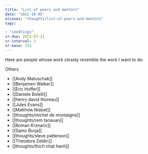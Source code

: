 ```yaml
---
title: "List of peers and mentors"
date: "2022-10-05"
aliases: "thoughts/list-of-peers-and-mentors"
tags:

- "seedlings"
sr-due: 2023-07-21
sr-interval: 3
sr-ease: 255
---
```


Here are people whose work closely resemble the work I want to do:

Others
- [[Andy Matuschak]]
- [[Benjamen Walker]]
- [[Eric Hoffer]]
- [[Daniele Bolelli]]
- [[henry david thoreau]]
- [[Jules Evans]]
- [[Matthew Nisbet]]
- [[thoughts/michel de montaigne]]
- [[thoughts/rem tanauan]]
- [[Roman Krznaric]]
- [[Samo Burja]]
- [[thoughts/steve patterson]]
- [[Theodore Zeldin]]
- [[thoughts/thich nhat hanh]]

